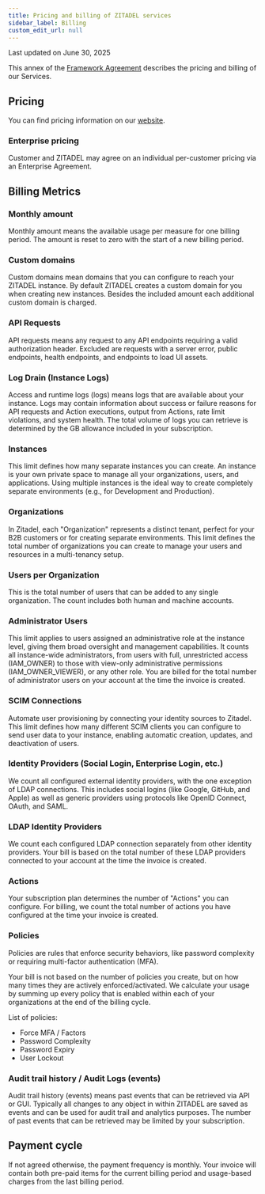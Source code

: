 ```yaml
---
title: Pricing and billing of ZITADEL services
sidebar_label: Billing
custom_edit_url: null
--- 
```


Last updated on June 30, 2025

This annex of the [Framework Agreement](../terms-of-service) describes the pricing and billing of our Services.

## Pricing

You can find pricing information on our [website](https://zitadel.com/pricing).

### Enterprise pricing

Customer and ZITADEL may agree on an individual per-customer pricing via an Enterprise Agreement.

## Billing Metrics

### Monthly amount

Monthly amount means the available usage per measure for one billing period.
The amount is reset to zero with the start of a new billing period.

### Custom domains

Custom domains mean domains that you can configure to reach your ZITADEL instance.
By default ZITADEL creates a custom domain for you when creating new instances.
Besides the included amount each additional custom domain is charged.

### API Requests

API requests means any request to any API endpoints requiring a valid authorization header.
Excluded are requests with a server error, public endpoints, health endpoints, and endpoints to load UI assets.

### Log Drain (Instance Logs)

Access and runtime logs (logs) means logs that are available about your instance.
Logs may contain information about success or failure reasons for API requests and Action executions, output from Actions, rate limit violations, and system health.
The total volume of logs you can retrieve is determined by the GB allowance included in your subscription.

### Instances

This limit defines how many separate instances you can create. 
An instance is your own private space to manage all your organizations, users, and applications. 
Using multiple instances is the ideal way to create completely separate environments (e.g., for Development and Production).

### Organizations

In Zitadel, each "Organization" represents a distinct tenant, perfect for your B2B customers or for creating separate environments.
This limit defines the total number of organizations you can create to manage your users and resources in a multi-tenancy setup.

### Users per Organization

This is the total number of users that can be added to any single organization.
The count includes both human and machine accounts.

### Administrator Users

This limit applies to users assigned an administrative role at the instance level, giving them broad oversight and management capabilities.
It counts all instance-wide administrators, from users with full, unrestricted access (IAM_OWNER) to those with view-only administrative permissions (IAM_OWNER_VIEWER), or any other role.
You are billed for the total number of administrator users on your account at the time the invoice is created.

### SCIM Connections

Automate user provisioning by connecting your identity sources to Zitadel. 
This limit defines how many different SCIM clients you can configure to send user data to your instance, enabling automatic creation, updates, and deactivation of users.

### Identity Providers (Social Login, Enterprise Login, etc.)

We count all configured external identity providers, with the one exception of LDAP connections. 
This includes social logins (like Google, GitHub, and Apple) as well as generic providers using protocols like OpenID Connect, OAuth, and SAML.

### LDAP Identity Providers

We count each configured LDAP connection separately from other identity providers. 
Your bill is based on the total number of these LDAP providers connected to your account at the time the invoice is created.

### Actions

Your subscription plan determines the number of "Actions" you can configure. For billing, we count the total number of actions you have configured at the time your invoice is created.

### Policies

Policies are rules that enforce security behaviors, like password complexity or requiring multi-factor authentication (MFA).

Your bill is not based on the number of policies you create, but on how many times they are actively enforced/activated.
We calculate your usage by summing up every policy that is enabled within each of your organizations at the end of the billing cycle.

List of policies:
- Force MFA / Factors
- Password Complexity
- Password Expiry
- User Lockout

### Audit trail history / Audit Logs (events)

Audit trail history (events) means past events that can be retrieved via API or GUI.
Typically all changes to any object in within ZITADEL are saved as events and can be used for audit trail and analytics purposes.
The number of past events that can be retrieved may be limited by your subscription.

## Payment cycle

If not agreed otherwise, the payment frequency is monthly.
Your invoice will contain both pre-paid items for the current billing period and usage-based charges from the last billing period.
